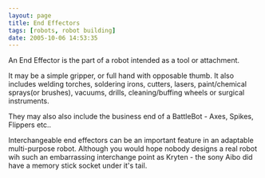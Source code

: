 ```yaml
---
layout: page
title: End Effectors
tags: [robots, robot building]
date: 2005-10-06 14:53:35
---
```

An End Effector is the part of a robot intended as a tool or attachment.

It may be a simple gripper, or full hand with opposable thumb. It also includes welding torches, soldering irons, cutters, lasers, paint/chemical sprays(or brushes), vacuums, drills, cleaning/buffing wheels or surgical instruments.

They may also also include the business end of a BattleBot - Axes, Spikes, Flippers etc..

Interchangeable end effectors can be an important feature in an adaptable multi-purpose robot. Although you would hope nobody designs a real robot wih such an embarrassing interchange point as Kryten - the sony Aibo did have a memory stick socket under it's tail.
